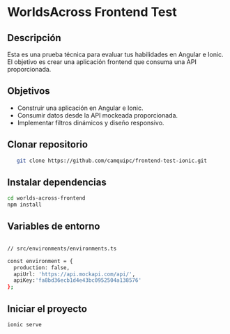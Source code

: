 # WorldsAcross Frontend Test

## Descripción
Esta es una prueba técnica para evaluar tus habilidades en Angular e Ionic. El objetivo es crear una aplicación frontend que consuma una API proporcionada.

## Objetivos
- Construir una aplicación en Angular e Ionic.
- Consumir datos desde la API mockeada proporcionada.
- Implementar filtros dinámicos y diseño responsivo.

## Clonar repositorio

```bash
   git clone https://github.com/camquipc/frontend-test-ionic.git
```

## Instalar dependencias 

```bash
cd worlds-across-frontend
npm install 
```
## Variables de entorno

```bash

// src/environments/environments.ts

const environment = {
  production: false,
  apiUrl: 'https://api.mockapi.com/api/',
  apiKey:'fa8bd36ecb1d4e43bc0952504a138576'
};

```

## Iniciar el proyecto
```bash
ionic serve 
```